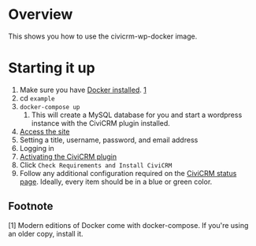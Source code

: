 # Overview

This shows you how to use the civicrm-wp-docker image.

# Starting it up

1. Make sure you have [Docker installed](https://www.docker.com/products/docker-desktop). [1](#footnote-1)
1. cd `example`
1. `docker-compose up`
   1. This will create a MySQL database for you and start a wordpress instance with the CiviCRM plugin installed.
1. [Access the site](http://localhost:8080)
1. Setting a title, username, password, and email address
1. Logging in
1. [Activating the CiviCRM plugin](http://localhost:8080/wp-admin/plugins.php)
1. Click `Check Requirements and Install CiviCRM`
1. Follow any additional configuration required on the [CiviCRM status page](http://localhost:8080/wp-admin/admin.php?page=CiviCRM&q=civicrm%2Fa%2F#/status). Ideally, every item should be in a blue or green color.

## Footnote

<a name="footnote-1"></a>[1] Modern editions of Docker come with docker-compose. If you're using an older copy, install it.